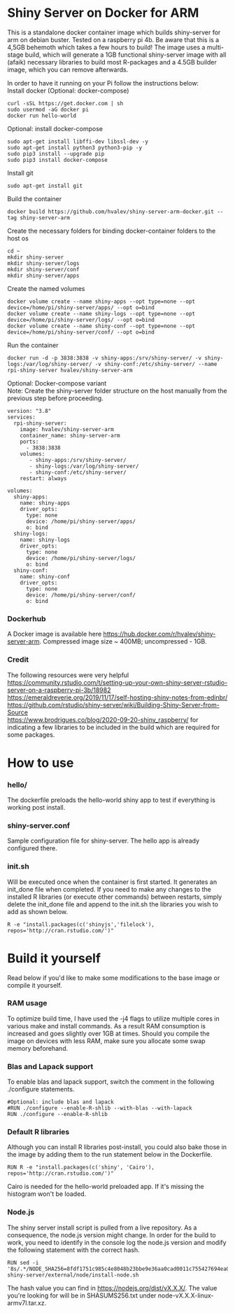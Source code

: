 # Shiny Server on Docker for ARM
This is a standalone docker container image which builds shiny-server for arm on debian buster. Tested on a raspberry pi 4b. Be aware that this is a 4,5GB behemoth which takes a few hours to build! The image uses a multi-stage build, which will generate a 1GB functional shiny-server image with all (afaik) necessary libraries to build most R-packages and a 4.5GB builder image, which you can remove afterwards.

In order to have it running on your Pi follow the instructions below: <br/>
Install docker (Optional: docker-compose)
```
curl -sSL https://get.docker.com | sh
sudo usermod -aG docker pi
docker run hello-world
```
Optional: install docker-compose
```
sudo apt-get install libffi-dev libssl-dev -y
sudo apt-get install python3 python3-pip -y
sudo pip3 install --upgrade pip
sudo pip3 install docker-compose
```
Install git
```
sudo apt-get install git
```
Build the container
```
docker build https://github.com/hvalev/shiny-server-arm-docker.git --tag shiny-server-arm
```
Create the necessary folders for binding docker-container folders to the host os
```
cd ~
mkdir shiny-server
mkdir shiny-server/logs
mkdir shiny-server/conf
mkdir shiny-server/apps
```
Create the named volumes
```
docker volume create --name shiny-apps --opt type=none --opt device=/home/pi/shiny-server/apps/ --opt o=bind
docker volume create --name shiny-logs --opt type=none --opt device=/home/pi/shiny-server/logs/ --opt o=bind
docker volume create --name shiny-conf --opt type=none --opt device=/home/pi/shiny-server/conf/ --opt o=bind
```
Run the container
```
docker run -d -p 3838:3838 -v shiny-apps:/srv/shiny-server/ -v shiny-logs:/var/log/shiny-server/ -v shiny-conf:/etc/shiny-server/ --name rpi-shiny-server hvalev/shiny-server-arm
```

Optional: Docker-compose variant<br/>
Note: Create the shiny-server folder structure on the host manually from the previous step before proceeding.
```
version: "3.8"
services:
  rpi-shiny-server:
    image: hvalev/shiny-server-arm
    container_name: shiny-server-arm
    ports:
      - 3838:3838
    volumes:
       - shiny-apps:/srv/shiny-server/
       - shiny-logs:/var/log/shiny-server/
       - shiny-conf:/etc/shiny-server/
    restart: always

volumes:
  shiny-apps:
    name: shiny-apps
    driver_opts:
      type: none
      device: /home/pi/shiny-server/apps/
      o: bind
  shiny-logs:
    name: shiny-logs
    driver_opts:
      type: none
      device: /home/pi/shiny-server/logs/
      o: bind
  shiny-conf:
    name: shiny-conf
    driver_opts:
      type: none
      device: /home/pi/shiny-server/conf/
      o: bind
```

### Dockerhub
A Docker image is available here https://hub.docker.com/r/hvalev/shiny-server-arm. Compressed image size ~ 400MB; uncompressed - 1GB.

### Credit
The following resources were very helpful </br>
https://community.rstudio.com/t/setting-up-your-own-shiny-server-rstudio-server-on-a-raspberry-pi-3b/18982 </br>
https://emeraldreverie.org/2019/11/17/self-hosting-shiny-notes-from-edinbr/ </br>
https://github.com/rstudio/shiny-server/wiki/Building-Shiny-Server-from-Source </br>
https://www.brodrigues.co/blog/2020-09-20-shiny_raspberry/ for indicating a few libraries to be included in the build which are required for some packages.

# How to use

### hello/
The dockerfile preloads the hello-world shiny app to test if everything is working post install.

### shiny-server.conf
Sample configuration file for shiny-server. The hello app is already configured there.

### init.sh
Will be executed once when the container is first started. It generates an init_done file when completed. If you need to make any changes to the installed R libraries (or execute other commands) between restarts, simply delete the init_done file and append to the init.sh the libraries you wish to add as shown below.
```
R -e "install.packages(c('shinyjs','filelock'), repos='http://cran.rstudio.com/')"
```

# Build it yourself
Read below if you'd like to make some modifications to the base image or compile it yourself.

### RAM usage
To optimize build time, I have used the -j4 flags to utilize multiple cores in various make and install commands. As a result RAM consumption is increased and goes slightly over 1GB at times. Should you compile the image on devices with less RAM, make sure you allocate some swap memory beforehand. </br>

### Blas and Lapack support
To enable blas and lapack support, switch the comment in the following ./configure statements.
```
#Optional: include blas and lapack
#RUN ./configure --enable-R-shlib --with-blas --with-lapack
RUN ./configure --enable-R-shlib
```

### Default R libraries
Although you can install R libraries post-install, you could also bake those in the image by adding them to the run statement below in the Dockerfile.
```
RUN R -e "install.packages(c('shiny', 'Cairo'), repos='http://cran.rstudio.com/')"
```
Cairo is needed for the hello-world preloaded app. If it's missing the histogram won't be loaded.

### Node.js
The shiny server install script is pulled from a live repository. As a consequence, the node.js version might change. In order for the build to work, you need to identify in the console log the node.js version and modify the following statement with the correct hash.
```
RUN sed -i '8s/.*/NODE_SHA256=8fdf1751c985c4e8048b23bbe9e36aa0cad0011c755427694ea0fda9efad6d97/' shiny-server/external/node/install-node.sh
```
The hash value you can find in https://nodejs.org/dist/vX.X.X/. The value you're looking for will be in SHASUMS256.txt under node-vX.X.X-linux-armv7l.tar.xz.